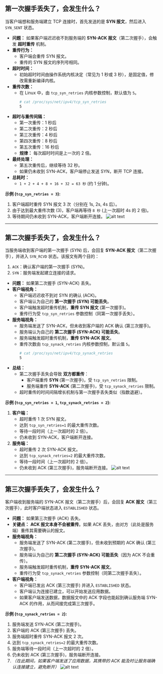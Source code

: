 
## 第一次握手丢失了，会发生什么？

当客户端想和服务端建立 TCP 连接时，首先发送的是 **SYN 报文**，然后进入 `SYN_SENT` 状态。

*   **问题：** 如果客户端迟迟收不到服务端的 **SYN-ACK 报文**（第二次握手），会触发 **超时重传** 机制。
*   **重传行为：**
    *   客户端会重传 SYN 报文。
    *   重传的 SYN 报文的序列号相同。
*   **超时时间：**
    *   初始超时时间由操作系统内核决定（常见为 1 秒或 3 秒），是固定值，修改需重新编译内核。
*   **重传次数：**
    *   在 Linux 中，由 `tcp_syn_retries` 内核参数控制，默认值为 `5`。
        ```bash
        # cat /proc/sys/net/ipv4/tcp_syn_retries
        5
        ```
*   **超时与重传间隔：**
    *   第一次重传：1 秒后
    *   第二次重传：2 秒后
    *   第三次重传：4 秒后
    *   第四次重传：8 秒后
    *   第五次重传：16 秒后
    *   **规律：** 每次超时时间是上一次的 2 倍。
*   **最终处理：**
    *   第五次重传后，继续等待 32 秒。
    *   如果仍未收到 SYN-ACK，客户端停止发送 SYN，断开 TCP 连接。
*   **总耗时：**
    *   `1 + 2 + 4 + 8 + 16 + 32 = 63 秒` (约 1 分钟)。

**示例 (`tcp_syn_retries = 3`):**

1.  客户端超时重传 SYN 报文 3 次（分别在 1s, 2s, 4s 后）。
2.  由于达到最大重传次数 (3)，客户端再等待 `8 秒` (上一次超时 4s 的 2 倍)。
3.  等待期间仍未收到 SYN-ACK，客户端断开连接。
![alt text](image.png)
---

## 第二次握手丢失了，会发生什么？

当服务端收到客户端的第一次握手 (SYN) 后，会回复 **SYN-ACK 报文**（第二次握手），并进入 `SYN_RCVD` 状态。该报文有两个目的：
1.  `ACK`：确认客户端的第一次握手 (SYN)。
2.  `SYN`：服务端发起建立连接的请求。

*   **问题：** 如果第二次握手 (SYN-ACK) 丢失。
*   **客户端视角：**
    *   客户端迟迟收不到对 SYN 的确认 (ACK)。
    *   客户端认为自己的 **第一次握手 (SYN) 可能丢失**。
    *   客户端触发超时重传机制，**重传 SYN 报文** (第一次握手)。
    *   重传行为受 `tcp_syn_retries` 参数控制（同第一次握手丢失）。
*   **服务端视角：**
    *   服务端发送了 SYN-ACK，但未收到客户端的 ACK 确认 (第三次握手)。
    *   服务端认为自己的 **第二次握手 (SYN-ACK) 可能丢失**。
    *   服务端触发超时重传机制，**重传 SYN-ACK 报文**。
    *   重传次数由 `tcp_synack_retries` 内核参数控制，默认值 `5`。
        ```bash
        # cat /proc/sys/net/ipv4/tcp_synack_retries
        5
        ```
*   **总结：**
    *   第二次握手丢失会导致 **双方都重传**：
        *   客户端重传 **SYN** (第一次握手)，受 `tcp_syn_retries` 限制。
        *   服务端重传 **SYN-ACK** (第二次握手)，受 `tcp_synack_retries` 限制。
    *   超时重传的时间间隔增长机制与第一次握手丢失类似（指数退避）。

**示例 (`tcp_syn_retries = 1`, `tcp_synack_retries = 2`):**

1.  **客户端：**
    *   超时重传 1 次 SYN 报文。
    *   达到 `tcp_syn_retries=1` 的最大重传次数。
    *   等待一段时间（上一次超时的 2 倍）。
    *   仍未收到 SYN-ACK，客户端断开连接。
2.  **服务端：**
    *   超时重传 2 次 SYN-ACK 报文。
    *   达到 `tcp_synack_retries=2` 的最大重传次数。
    *   等待一段时间（上一次超时的 2 倍）。
    *   仍未收到 ACK (第三次握手)，服务端断开连接。
![alt text](../Image/第二次握手丢失.png)
---

## 第三次握手丢失了，会发生什么？

客户端收到服务端的 SYN-ACK 报文（第二次握手）后，会回复 **ACK 报文**（第三次握手），此时客户端状态进入 `ESTABLISHED` 状态。

*   **问题：** 如果第三次握手 (ACK) 丢失。
*   **关键点：** **ACK 报文本身不会被重传**。如果 ACK 丢失，由对方（此处是服务端）重传其需要确认的报文。
*   **服务端视角：**
    *   服务端发送了 SYN-ACK (第二次握手)，但未收到预期的 ACK 确认 (第三次握手)。
    *   服务端认为自己的 **第二次握手 (SYN-ACK) 可能丢失**（因为 ACK 不会重传）。
    *   服务端触发超时重传机制，**重传 SYN-ACK 报文**。
    *   重传行为受 `tcp_synack_retries` 参数控制（同第二次握手丢失）。
*   **客户端视角：**
    *   客户端已发出 ACK (第三次握手) 并进入 `ESTABLISHED` 状态。
    *   客户端认为连接已建立，可以开始发送应用数据。
    *   如果客户端发送数据，数据报文中的 ACK 字段也能起到确认服务端 SYN-ACK 的作用，从而间接完成第三次握手。

**示例 (`tcp_synack_retries = 2`):**

1.  服务端发送 SYN-ACK (第二次握手)。
2.  客户端的 ACK (第三次握手) 丢失。
3.  服务端超时重传 SYN-ACK 报文 2 次。
4.  达到 `tcp_synack_retries=2` 的最大重传次数。
5.  服务端等待一段时间（上一次超时的 2 倍）。
6.  仍未收到 ACK (第三次握手)，服务端断开连接。
7.  *（在此期间，如果客户端发送了应用数据，其携带的 ACK 能及时让服务端确认连接建立，避免断开）*
![alt text](../Image/第三次握手丢失.png)